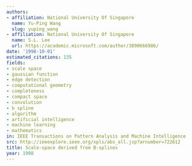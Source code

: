 ```yaml
---
authors:
- affiliation: National University Of Singapore
  name: Yu-Ping Wang
  slug: yuping_wang
- affiliation: National University Of Singapore
  name: S.L. Lee
  url: https://academic.microsoft.com/author/3090666986/
date: '1998-10-01'
estimated_citations: 135
fields:
- scale space
- gaussian function
- edge detection
- computational geometry
- completeness
- compact space
- convolution
- b spline
- algorithm
- artificial intelligence
- machine learning
- mathematics
in: IEEE Transactions on Pattern Analysis and Machine Intelligence
src: http://ieeexplore.ieee.org/xpls/abs_all.jsp?arnumber=722612
title: Scale-space derived from B-splines
year: 1998
---
```

